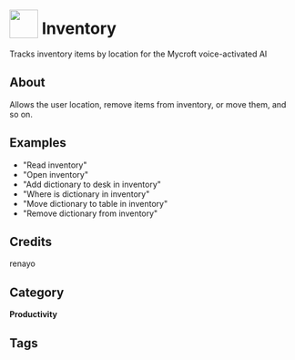 # <img src="https://raw.githack.com/FortAwesome/Font-Awesome/master/svgs/solid/laptop-house.svg" card_color="#FEE255" width="50" height="50" style="vertical-align:bottom"/> Inventory
Tracks inventory items by location for the Mycroft voice-activated AI

## About
Allows the user location, remove items from inventory, or move them, and so on.

## Examples
* "Read inventory"
* "Open inventory"
* "Add dictionary to desk in inventory"
* "Where is dictionary in inventory"
* "Move dictionary to table in inventory"
* "Remove dictionary from inventory"

## Credits
renayo

## Category
**Productivity**

## Tags

